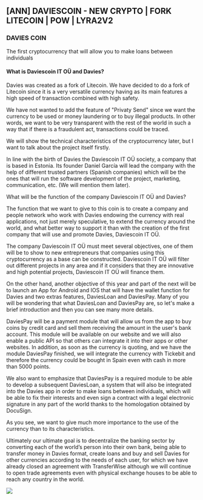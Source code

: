## [ANN] DAVIESCOIN - NEW CRYPTO | FORK LITECOIN | POW | LYRA2V2

### DAVIES COIN

The first cryptocurrency that will allow you to make loans between individuals

#### What is Daviescoin IT OÜ and Davies?

Davies was created as a fork of Litecoin. We have decided to do a fork of Litecoin since it is a very versatile currency having as its main features a high speed of transaction combined with high safety.

We have not wanted to add the feature of "Privaty Send" since we want the currency to be used or money laundering or to buy illegal products. In other words, we want to be very transparent with the rest of the world in such a way that if there is a fraudulent act, transactions could be traced.

We will show the technical characteristics of the cryptocurrency later, but I want to talk about the project itself firstly.

In line with the birth of Davies the Daviescoin IT OÜ society, a company that is based in Estonia. Its founder Daniel García will lead the company with the help of different trusted partners (Spanish companies) which will be the ones that will run the software development of the project, marketing, communication, etc. (We will mention them later).

What will be the function of the company Daviescoin IT OÜ and Davies?

The function that we want to give to this coin is to create a company and people network who work with Davies endowing the currency with real applications, not just merely speculative, to extend the currency around the world, and what better way to support it than with the creation of the first company that will use and promote Davies, Daviescoin IT OÜ.

The company Daviescoin IT OÜ must meet several objectives, one of them will be to show to new entrepreneurs that companies using this cryptocurrency as a base can be constructed. Daviescoin IT OÜ will filter out different projects in any area and if it considers that they are innovative and high potential projects, Daviescoin IT OÜ will finance them.

On the other hand, another objective of this year and part of the next will be to launch an App for Android and IOS that will have the wallet function for Davies and two extras features, DaviesLoan and DaviesPay. Many of you will be wondering that what DaviesLoan and DaviesPay are, so let's make a brief introduction and then you can see many more details.

DaviesPay will be a payment module that will allow us from the app to buy coins by credit card and sell them receiving the amount in the user's bank account. This module will be available on our website and we will also enable a public API so that others can integrate it into their apps or other websites. In addition, as soon as the currency is quoting, and we have the module DaviesPay finished, we will integrate the currency with Tickebit and therefore the currency could be bought in Spain even with cash in more than 5000 points.

We also want to emphasize that DaviesPay is a required module to be able to develop a subsequent DaviesLoan, a system that will also be integrated into the Davies app in order to make loans between individuals, which will be able to fix their interests and even sign a contract with a legal electronic signature in any part of the world thanks to the homologation obtained by DocuSign.

As you see, we want to give much more importance to the use of the currency than to its characteristics.

Ultimately our ultimate goal is to decentralize the banking sector by converting each of the world’s person into their own bank, being able to transfer money in Davies format, create loans and buy and sell Davies for other currencies according to the needs of each user, for which we have already closed an agreement with TransferWise although we will continue to open trade agreements even with physical exchange houses to be able to reach any country in the world.

![](https://i.imgur.com/hYa6hf7.jpg)